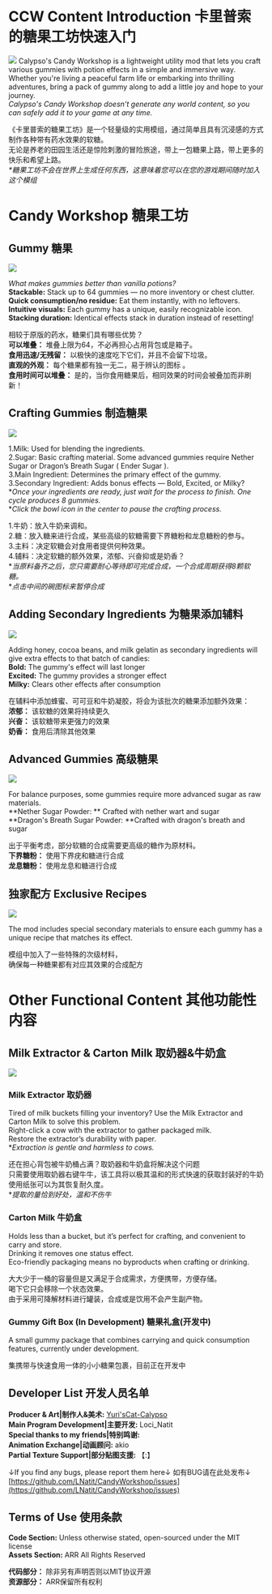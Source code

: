 # CCW Content Introduction 卡里普索的糖果工坊快速入门
![](img/logo.png)
Calypso's Candy Workshop is a lightweight utility mod that lets you craft various gummies with potion effects in a simple and immersive way.  
Whether you're living a peaceful farm life or embarking into thrilling adventures, bring a pack of gummy along to add a little joy and hope to your journey.  
_Calypso's Candy Workshop doesn't generate any world content, so you can safely add it to your game at any time._

《卡里普索的糖果工坊》是一个轻量级的实用模组，通过简单且具有沉浸感的方式制作各种带有药水效果的软糖。  
无论是养老的田园生活还是惊险刺激的冒险旅途，带上一包糖果上路，带上更多的快乐和希望上路。  
_*糖果工坊不会在世界上生成任何东西，这意味着您可以在您的游戏期间随时加入这个模组_


# Candy Workshop 糖果工坊

## Gummy 糖果
![](img/img1.png)

_What makes gummies better than vanilla potions?_    
**Stackable:** Stack up to 64 gummies — no more inventory or chest clutter.  
**Quick consumption/no residue:** Eat them instantly, with no leftovers.    
**Intuitive visuals:** Each gummy has a unique, easily recognizable icon.  
**Stacking duration:** Identical effects stack in duration instead of resetting!

相较于原版的药水，糖果们具有哪些优势？  
**可以堆叠：** 堆叠上限为64，不必再担心占用背包或是箱子。  
**食用迅速/无残留：** 以极快的速度吃下它们，并且不会留下垃圾。  
**直观的外观：** 每个糖果都有独一无二，易于辨认的图标  。  
**食用时间可以堆叠：** 是的，当你食用糖果后，相同效果的时间会被叠加而非刷新！


## Crafting Gummies 制造糖果
![](img/img2.gif)

1.Milk: Used for blending the ingredients.  
2.Sugar: Basic crafting material. Some advanced gummies require Nether Sugar or Dragon’s Breath Sugar ( Ender Sugar ).  
3.Main Ingredient: Determines the primary effect of the gummy.  
3.Secondary Ingredient: Adds bonus effects — Bold, Excited, or Milky?    
**Once your ingredients are ready, just wait for the process to finish. One cycle produces 8 gummies.*    
**Click the bowl icon in the center to pause the crafting process.*

1.牛奶：放入牛奶来调和。  
2.糖：放入糖来进行合成，某些高级的软糖需要下界糖粉和龙息糖粉的参与。  
3.主料：决定软糖会对食用者提供何种效果。  
4.辅料：决定软糖的额外效果，浓郁、兴奋抑或是奶香？  
**当原料备齐之后，您只需要耐心等待即可完成合成，一个合成周期获得8颗软糖。*  
**点击中间的碗图标来暂停合成*


## Adding Secondary Ingredients 为糖果添加辅料
![](img/img3.png)

Adding honey, cocoa beans, and milk gelatin as secondary ingredients will give extra effects to that batch of candies:    
**Bold:** The gummy's effect will last longer  
**Excited:** The gummy provides a stronger effect    
**Milky:** Clears other effects after consumption

在辅料中添加蜂蜜、可可豆和牛奶凝胶，将会为该批次的糖果添加额外效果：  
**浓郁：** 该软糖的效果将持续更久  
**兴奋：** 该软糖带来更强力的效果  
**奶香：** 食用后清除其他效果


## Advanced Gummies 高级糖果
![](img/img4.png)

For balance purposes, some gummies require more advanced sugar as raw materials.    
**Nether Sugar Powder: ** Crafted with nether wart and sugar  
**Dragon's Breath Sugar Powder: **Crafted with dragon's breath and sugar

出于平衡考虑，部分软糖的合成需要更高级的糖作为原材料。  
**下界糖粉：** 使用下界疣和糖进行合成  
**龙息糖粉：** 使用龙息和糖进行合成


## 独家配方 Exclusive Recipes
![](img/img5.png)

The mod includes special secondary materials to ensure each gummy has a unique recipe that matches its effect.

模组中加入了一些特殊的次级材料，  
确保每一种糖果都有对应其效果的合成配方


# Other Functional Content 其他功能性内容
## Milk Extractor & Carton Milk 取奶器&牛奶盒
![](img/img6.png)
### Milk Extractor 取奶器
Tired of milk buckets filling your inventory? Use the Milk Extractor and Carton Milk to solve this problem.    
Right-click a cow with the extractor to gather packaged milk.    
Restore the extractor’s durability with paper.    
**Extraction is gentle and harmless to cows.*  

还在担心背包被牛奶桶占满？取奶器和牛奶盒将解决这个问题  
只需要使用取奶器右键牛牛，该工具将以极其温和的形式快速的获取封装好的牛奶  
使用纸张可以为其恢复耐久度。  
**提取的量恰到好处，温和不伤牛*  

### Carton Milk 牛奶盒
Holds less than a bucket, but it’s perfect for crafting, and convenient to carry and store.  
Drinking it removes one status effect.  
Eco-friendly packaging means no byproducts when crafting or drinking.

大大少于一桶的容量但是又满足于合成需求，方便携带，方便存储。  
喝下它只会移除一个状态效果。  
由于采用可降解材料进行罐装，合成或是饮用不会产生副产物。

### Gummy Gift Box (In Development) 糖果礼盒(开发中)
A small gummy package that combines carrying and quick consumption features, currently under development.

集携带与快速食用一体的小小糖果包裹，目前正在开发中


## Developer List 开发人员名单
**Producer & Art|制作人&美术:** [Yuri'sCat-Calypso](https://space.bilibili.com/1704421)    
**Main Program Development|主要开发:** Loci_Natit  
**Special thanks to my friends|特别鸣谢:**    
**Animation Exchange|动画顾问:** akio  
**Partial Texture Support|部分贴图支援:** 【:】

↓If you find any bugs, please report them here↓  如有BUG请在此处发布↓  
[https://github.com/LNatit/CandyWorkshop/issues](https://github.com/LNatit/CandyWorkshop/issues)


## Terms of Use 使用条款
**Code Section:** Unless otherwise stated, open-sourced under the MIT license  
**Assets Section:** ARR All Rights Reserved  

**代码部分：** 除非另有声明否则以MIT协议开源  
**资源部分：** ARR保留所有权利  
